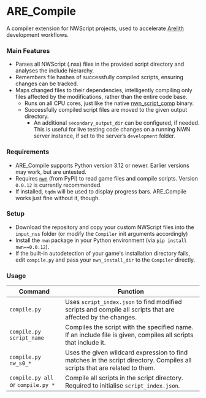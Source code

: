 # ARE_Compile
A compiler extension for NWScript projects, used to accelerate [Arelith](https://nwnarelith.com) development workflows.

### Main Features
- Parses all NWScript (.nss) files in the provided script directory and analyses the include hierarchy.
- Remembers file hashes of successfully compiled scripts, ensuring changes can be tracked.
- Maps changed files to their dependencies, intelligently compiling only files affected by the modifications, rather than the entire code base.
  - Runs on all CPU cores, just like the native [nwn_script_comp](https://github.com/niv/neverwinter.nim) binary.
  - Successfully compiled script files are moved to the given output directory.
    - An additional `secondary_output_dir` can be configured, if needed. This is useful for live testing code changes on a running NWN server instance, if set to the server’s `development` folder.

### Requirements
- ARE_Compile supports Python version 3.12 or newer. Earlier versions may work, but are untested.
- Requires [`nwn`](https://pypi.org/project/nwn/) (from PyPI) to read game files and compile scripts. Version `0.0.12` is currently recommended.
- If installed, `tqdm` will be used to display progress bars. ARE_Compile works just fine without it, though.

### Setup
- Download the repository and copy your custom NWScript files into the `input_nss` folder (or modify the `Compiler` init arguments accordingly)
- Install the `nwn` package in your Python environment (via `pip install nwn==0.0.12`).
- If the built-in autodetection of your game's installation directory fails, edit `compile.py` and pass your `nwn_install_dir` to the `Compiler` directly.

### Usage
| Command                            | Function                                                                                                                   |
| ---------------------------------- | -------------------------------------------------------------------------------------------------------------------------- |
| `compile.py`                       | Uses `script_index.json` to find modified scripts and compile all scripts that are affected by the changes.                |
| `compile.py script_name`           | Compiles the script with the specified name. If an include file is given, compiles all scripts that include it.            |
| `compile.py nw_s0_*`               | Uses the given wildcard expression to find matches in the script directory. Compiles all scripts that are related to them. |
| `compile.py all` or `compile.py *` | Compile all scripts in the script directory. Required to initialise `script_index.json`.                                   |
